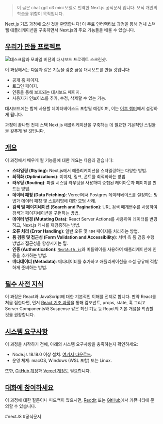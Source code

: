 > 이 글은 chat gpt o3 mini 모델로 번역한 Next.js 공식문서 입니다. 오직 개인의 학습을 위함이 목적입니다.

Next.js 기초 과정에 오신 것을 환영합니다! 이 무료 인터랙티브 과정을 통해 전체 스택 웹 애플리케이션을 구축하면서 Next.js의 주요 기능들을 배울 수 있습니다.

## [우리가 만들 프로젝트](https://nextjs.org/learn/dashboard-app#what-well-be-building)

![데스크탑과 모바일 버전의 대시보드 프로젝트 스크린샷.](https://nextjs.org/_next/image?url=%2Flearn%2Fdark%2Fdashboard.png&w=3840&q=75)

이 과정에서는 다음과 같은 기능을 갖춘 금융 대시보드를 만들 것입니다:

- 공개 홈 페이지.
- 로그인 페이지.
- 인증을 통해 보호되는 대시보드 페이지.
- 사용자가 인보이스를 추가, 수정, 삭제할 수 있는 기능.

대시보드에는 함께 사용할 데이터베이스도 포함될 예정이며, 이는 [이후 챕터](https://nextjs.org/learn/dashboard-app/setting-up-your-database)에서 설정하게 됩니다.

과정이 끝나면 전체 스택 Next.js 애플리케이션을 구축하는 데 필요한 기본적인 스킬들을 갖추게 될 것입니다.

## [개요](https://nextjs.org/learn/dashboard-app#overview)

이 과정에서 배우게 될 기능들에 대한 개요는 다음과 같습니다:

- **스타일링 (Styling)**: Next.js에서 애플리케이션을 스타일링하는 다양한 방법.
- **최적화 (Optimizations)**: 이미지, 링크, 폰트를 최적화하는 방법.
- **라우팅 (Routing)**: 파일 시스템 라우팅을 사용하여 중첩된 레이아웃과 페이지를 만드는 방법.
- **데이터 패칭 (Data Fetching)**: Vercel에서 Postgres 데이터베이스를 설정하는 방법과 데이터 패칭 및 스트리밍에 대한 모범 사례.
- **검색 및 페이지네이션 (Search and Pagination)**: URL 검색 매개변수를 사용하여 검색과 페이지네이션을 구현하는 방법.
- **데이터 변경 (Mutating Data)**: React Server Actions를 사용하여 데이터를 변경하고, Next.js 캐시를 재검증하는 방법.
- **오류 처리 (Error Handling)**: 일반 오류 및 `404` 페이지를 처리하는 방법.
- **폼 검증 및 접근성 (Form Validation and Accessibility)**: 서버 측 폼 검증 수행 방법과 접근성을 향상시키는 팁.
- **인증 (Authentication)**: [`NextAuth.js`](https://next-auth.js.org/)와 미들웨어를 사용하여 애플리케이션에 인증을 추가하는 방법.
- **메타데이터 (Metadata)**: 메타데이터를 추가하고 애플리케이션을 소셜 공유에 적합하게 준비하는 방법.

## [필수 사전 지식](https://nextjs.org/learn/dashboard-app#prerequisite-knowledge)

이 과정은 React와 JavaScript에 대한 기본적인 이해를 전제로 합니다. 만약 React를 처음 접한다면, 먼저 [React 기초 과정](https://nextjs.org/learn/react-foundations)을 통해 컴포넌트, props, state, 훅 그리고 Server Components와 Suspense 같은 최신 기능 등 React의 기본 개념을 학습할 것을 권장합니다.

## [시스템 요구사항](https://nextjs.org/learn/dashboard-app#system-requirements)

이 과정을 시작하기 전에, 아래의 시스템 요구사항을 충족하는지 확인하세요:

- Node.js 18.18.0 이상 설치. [여기서 다운로드](https://nodejs.org/en).
- 운영 체제: macOS, Windows (WSL 포함) 또는 Linux.

또한, [GitHub 계정](https://github.com/join/)과 [Vercel 계정](https://vercel.com/signup)도 필요합니다.

## [대화에 참여하세요](https://nextjs.org/learn/dashboard-app#join-the-conversation)

이 과정에 대한 질문이나 피드백이 있으시면, [Reddit](https://reddit.com/r/vercel) 또는 [GitHub](https://github.com/vercel/next-learn)에서 커뮤니티에 문의할 수 있습니다.

#nextJS #공식문서 